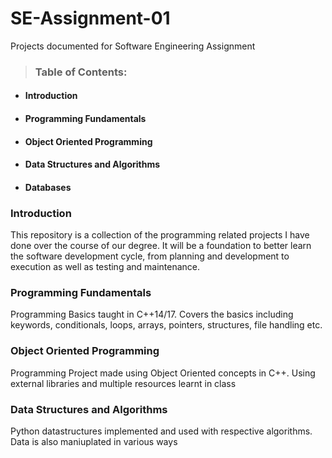 # SE-Assignment-01
Projects documented for Software Engineering Assignment

>### **Table of Contents:**
 * #### Introduction
 * #### Programming Fundamentals
 * #### Object Oriented Programming
 * #### Data Structures and Algorithms
 * #### Databases
  

### **Introduction**

This repository is a collection of the programming related projects I have done over the course of our degree. It will be a foundation to better learn the software development cycle, from planning and development to execution as well as testing and maintenance.

### **Programming Fundamentals**

Programming Basics taught in C++14/17. Covers the basics including keywords, conditionals, loops, arrays, pointers, structures, file handling etc.

### **Object Oriented Programming**

Programming Project made using Object Oriented concepts in C++. Using external libraries and multiple resources learnt in class

### **Data Structures and Algorithms**

Python datastructures implemented and used with respective algorithms. Data is also maniuplated in various ways
